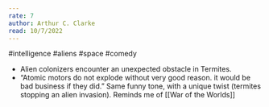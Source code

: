 ```yaml
---
rate: 7
author: Arthur C. Clarke
read: 10/7/2022
---
```



#intelligence #aliens #space #comedy 

- Alien colonizers encounter an unexpected obstacle in Termites.
- “Atomic motors do not explode without very good reason. it would be bad business if they did.” Same funny tone, with a unique twist (termites stopping an alien invasion). Reminds me of [[War of the Worlds]]